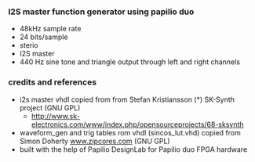 ### I2S master function generator using papilio duo 
- 48kHz sample rate
- 24 bits/sample 
- sterio 
- I2S master 
- 440 Hz sine tone and triangle output through left and right channels

### credits and references
 - i2s master vhdl copied from from Stefan Kristiansson (*) SK-Synth project (GNU GPL)
   - http://www.sk-electronics.com/www/index.php/opensourceprojects/68-sksynth
- waveform_gen and trig tables rom vhdl (sincos_lut.vhd) copied from Simon Doherty www.zipcores.com (GNU GPL)
- built with the help of Papilio DesignLab for Papilio duo FPGA hardware
